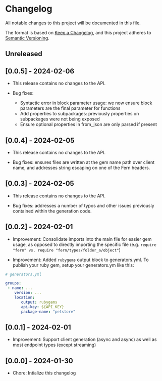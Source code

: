 # Changelog

All notable changes to this project will be documented in this file.

The format is based on [Keep a Changelog](https://keepachangelog.com/en/1.0.0/),
and this project adheres to [Semantic Versioning](https://semver.org/spec/v2.0.0.html).

## Unreleased

## [0.0.5] - 2024-02-06

- This release contains no changes to the API.

- Bug fixes:
  - Syntactic error in block parameter usage: we now ensure block parameters are the final parameter for functions
  - Add properties to subpackages: previously properties on subpackages were not being exposed
  - Ensure optional properties in from_json are only parsed if present

## [0.0.4] - 2024-02-05

- This release contains no changes to the API.

- Bug fixes: ensures files are written at the gem name path over client name, and addresses string escaping on one of the Fern headers.

## [0.0.3] - 2024-02-05

- This release contains no changes to the API.

- Bug fixes: addresses a number of typos and other issues previously contained within the generation code.

## [0.0.2] - 2024-02-01

- Improvement: Consolidate imports into the main file for easier gem usage, as opposed to directly importing the specific file (e.g. `require "fern" vs. require "fern/types/folder_a/object"`)

- Improvement: Added `rubygems` output block to generators.yml. To publish your ruby gem, setup your generators.ym like this:

```yaml
# generators.yml

groups:
 - name: ...
    version: ...
    location:
       output: rubygems
       api-key: ${API_KEY}
       package-name: "petstore"
```

## [0.0.1] - 2024-02-01

- Improvement: Support client generation (async and async) as well as most endpoint types (except streaming)

## [0.0.0] - 2024-01-30

- Chore: Intialize this changelog
